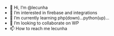 - 👋 Hi, I’m @lecunha
- 👀 I’m interested in firebase and integrations
- 🌱 I’m currently learning php(down)...python(up)...
- 💞️ I’m looking to collaborate on WP
- 📫 How to reach me lecunha

<!---
lecunha/lecunha is a ✨ special ✨ repository because its `README.md` (this file) appears on your GitHub profile.
You can click the Preview link to take a look at your changes.
--->
